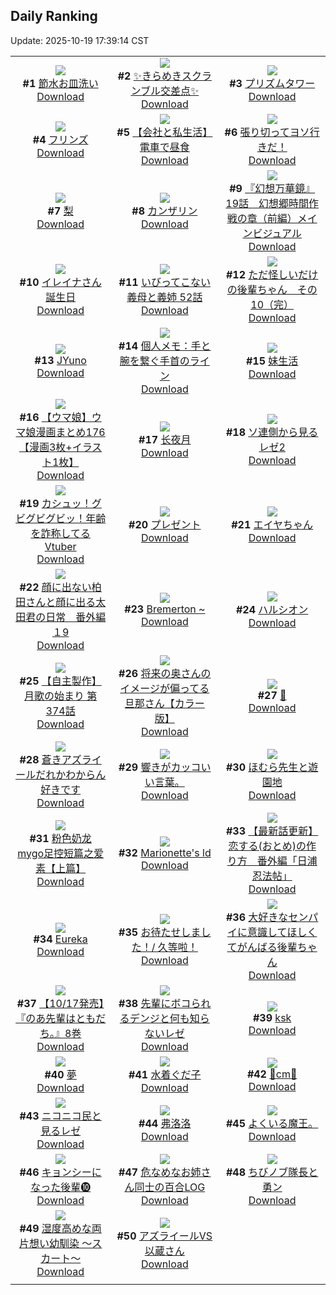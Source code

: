 ## Daily Ranking
Update: 2025-10-19 17:39:14 CST

|      |      |      |
| :----: | :----: | :----: |
| ![](https://i.pixiv.re/c/240x480/img-master/img/2025/10/17/08/52/40/136366910_p0_master1200.jpg)<br>**#1** [節水お皿洗い](https://www.pixiv.net/artworks/136366910)<br>[Download](https://i.pixiv.re/img-original/img/2025/10/17/08/52/40/136366910_p0.jpg) | ![](https://i.pixiv.re/c/240x480/img-master/img/2025/10/17/19/10/34/136380526_p0_master1200.jpg)<br>**#2** [✨きらめきスクランブル交差点✨](https://www.pixiv.net/artworks/136380526)<br>[Download](https://i.pixiv.re/img-original/img/2025/10/17/19/10/34/136380526_p0.jpg) | ![](https://i.pixiv.re/c/240x480/img-master/img/2025/10/17/00/00/14/136356600_p0_master1200.jpg)<br>**#3** [プリズムタワー](https://www.pixiv.net/artworks/136356600)<br>[Download](https://i.pixiv.re/img-original/img/2025/10/17/00/00/14/136356600_p0.png) |
| ![](https://i.pixiv.re/c/240x480/img-master/img/2025/10/17/00/00/21/136356652_p0_master1200.jpg)<br>**#4** [フリンズ](https://www.pixiv.net/artworks/136356652)<br>[Download](https://i.pixiv.re/img-original/img/2025/10/17/00/00/21/136356652_p0.jpg) | ![](https://i.pixiv.re/c/240x480/img-master/img/2025/10/17/12/00/16/136370098_p0_master1200.jpg)<br>**#5** [【会社と私生活】電車で昼食](https://www.pixiv.net/artworks/136370098)<br>[Download](https://i.pixiv.re/img-original/img/2025/10/17/12/00/16/136370098_p0.jpg) | ![](https://i.pixiv.re/c/240x480/img-master/img/2025/10/17/07/30/06/136365724_p0_master1200.jpg)<br>**#6** [張り切ってヨソ行きだ！](https://www.pixiv.net/artworks/136365724)<br>[Download](https://i.pixiv.re/img-original/img/2025/10/17/07/30/06/136365724_p0.jpg) |
| ![](https://i.pixiv.re/c/240x480/img-master/img/2025/10/17/20/30/01/136383503_p0_master1200.jpg)<br>**#7** [梨](https://www.pixiv.net/artworks/136383503)<br>[Download](https://i.pixiv.re/img-original/img/2025/10/17/20/30/01/136383503_p0.png) | ![](https://i.pixiv.re/c/240x480/img-master/img/2025/10/17/00/00/09/136356570_p0_master1200.jpg)<br>**#8** [カンザリン](https://www.pixiv.net/artworks/136356570)<br>[Download](https://i.pixiv.re/img-original/img/2025/10/17/00/00/09/136356570_p0.png) | ![](https://i.pixiv.re/c/240x480/img-master/img/2025/10/17/22/17/23/136388587_p0_master1200.jpg)<br>**#9** [『幻想万華鏡』19話　幻想郷時間作戦の章（前編）メインビジュアル](https://www.pixiv.net/artworks/136388587)<br>[Download](https://i.pixiv.re/img-original/img/2025/10/17/22/17/23/136388587_p0.jpg) |
| ![](https://i.pixiv.re/c/240x480/img-master/img/2025/10/17/00/04/19/136357111_p0_master1200.jpg)<br>**#10** [イレイナさん誕生日](https://www.pixiv.net/artworks/136357111)<br>[Download](https://i.pixiv.re/img-original/img/2025/10/17/00/04/19/136357111_p0.png) | ![](https://i.pixiv.re/c/240x480/img-master/img/2025/10/18/00/26/53/136394830_p0_master1200.jpg)<br>**#11** [いびってこない義母と義姉 52話](https://www.pixiv.net/artworks/136394830)<br>[Download](https://i.pixiv.re/img-original/img/2025/10/18/00/26/53/136394830_p0.jpg) | ![](https://i.pixiv.re/c/240x480/img-master/img/2025/10/17/20/55/21/136384549_p0_master1200.jpg)<br>**#12** [ただ怪しいだけの後輩ちゃん　その10（完）](https://www.pixiv.net/artworks/136384549)<br>[Download](https://i.pixiv.re/img-original/img/2025/10/17/20/55/21/136384549_p0.png) |
| ![](https://i.pixiv.re/c/240x480/img-master/img/2025/10/17/00/00/27/136356681_p0_master1200.jpg)<br>**#13** [JYuno](https://www.pixiv.net/artworks/136356681)<br>[Download](https://i.pixiv.re/img-original/img/2025/10/17/00/00/27/136356681_p0.jpg) | ![](https://i.pixiv.re/c/240x480/img-master/img/2025/10/18/06/00/11/136401920_p0_master1200.jpg)<br>**#14** [個人メモ：手と腕を繋ぐ手首のライン](https://www.pixiv.net/artworks/136401920)<br>[Download](https://i.pixiv.re/img-original/img/2025/10/18/06/00/11/136401920_p0.jpg) | ![](https://i.pixiv.re/c/240x480/img-master/img/2025/10/17/19/24/01/136380948_p0_master1200.jpg)<br>**#15** [妹生活](https://www.pixiv.net/artworks/136380948)<br>[Download](https://i.pixiv.re/img-original/img/2025/10/17/19/24/01/136380948_p0.jpg) |
| ![](https://i.pixiv.re/c/240x480/img-master/img/2025/10/17/00/01/04/136356807_p0_master1200.jpg)<br>**#16** [【ウマ娘】ウマ娘漫画まとめ176【漫画3枚+イラスト1枚】](https://www.pixiv.net/artworks/136356807)<br>[Download](https://i.pixiv.re/img-original/img/2025/10/17/00/01/04/136356807_p0.jpg) | ![](https://i.pixiv.re/c/240x480/img-master/img/2025/10/18/02/21/56/136398401_p0_master1200.jpg)<br>**#17** [长夜月](https://www.pixiv.net/artworks/136398401)<br>[Download](https://i.pixiv.re/img-original/img/2025/10/18/02/21/56/136398401_p0.jpg) | ![](https://i.pixiv.re/c/240x480/img-master/img/2025/10/17/00/01/13/136356842_p0_master1200.jpg)<br>**#18** [ソ連側から見るレゼ2](https://www.pixiv.net/artworks/136356842)<br>[Download](https://i.pixiv.re/img-original/img/2025/10/17/00/01/13/136356842_p0.jpg) |
| ![](https://i.pixiv.re/c/240x480/img-master/img/2025/10/17/21/15/10/136385688_p0_master1200.jpg)<br>**#19** [カシュッ！グビグビグビッ！年齢を詐称してるVtuber](https://www.pixiv.net/artworks/136385688)<br>[Download](https://i.pixiv.re/img-original/img/2025/10/17/21/15/10/136385688_p0.png) | ![](https://i.pixiv.re/c/240x480/img-master/img/2025/10/17/20/34/46/136383740_p0_master1200.jpg)<br>**#20** [プレゼント](https://www.pixiv.net/artworks/136383740)<br>[Download](https://i.pixiv.re/img-original/img/2025/10/17/20/34/46/136383740_p0.png) | ![](https://i.pixiv.re/c/240x480/img-master/img/2025/10/18/18/00/25/136419236_p0_master1200.jpg)<br>**#21** [エイヤちゃん](https://www.pixiv.net/artworks/136419236)<br>[Download](https://i.pixiv.re/img-original/img/2025/10/18/18/00/25/136419236_p0.jpg) |
| ![](https://i.pixiv.re/c/240x480/img-master/img/2025/10/18/14/19/59/136412865_p0_master1200.jpg)<br>**#22** [顔に出ない柏田さんと顔に出る太田君の日常　番外編１9](https://www.pixiv.net/artworks/136412865)<br>[Download](https://i.pixiv.re/img-original/img/2025/10/18/14/19/59/136412865_p0.jpg) | ![](https://i.pixiv.re/c/240x480/img-master/img/2025/10/17/15/55/04/136374685_p0_master1200.jpg)<br>**#23** [Bremerton ~](https://www.pixiv.net/artworks/136374685)<br>[Download](https://i.pixiv.re/img-original/img/2025/10/17/15/55/04/136374685_p0.jpg) | ![](https://i.pixiv.re/c/240x480/img-master/img/2025/10/17/00/00/16/136356615_p0_master1200.jpg)<br>**#24** [ハルシオン](https://www.pixiv.net/artworks/136356615)<br>[Download](https://i.pixiv.re/img-original/img/2025/10/17/00/00/16/136356615_p0.jpg) |
| ![](https://i.pixiv.re/c/240x480/img-master/img/2025/10/17/00/03/32/136357057_p0_master1200.jpg)<br>**#25** [【自主製作】月歌の始まり 第374話](https://www.pixiv.net/artworks/136357057)<br>[Download](https://i.pixiv.re/img-original/img/2025/10/17/00/03/32/136357057_p0.jpg) | ![](https://i.pixiv.re/c/240x480/img-master/img/2025/10/17/00/00/53/136356781_p0_master1200.jpg)<br>**#26** [将来の奥さんのイメージが偏ってる旦那さん【カラー版】](https://www.pixiv.net/artworks/136356781)<br>[Download](https://i.pixiv.re/img-original/img/2025/10/17/00/00/53/136356781_p0.jpg) | ![](https://i.pixiv.re/c/240x480/img-master/img/2025/10/18/00/00/04/136393093_p0_master1200.jpg)<br>**#27** [🌸](https://www.pixiv.net/artworks/136393093)<br>[Download](https://i.pixiv.re/img-original/img/2025/10/18/00/00/04/136393093_p0.png) |
| ![](https://i.pixiv.re/c/240x480/img-master/img/2025/10/17/20/06/07/136382607_p0_master1200.jpg)<br>**#28** [蒼きアズライールだれかわからん好きです](https://www.pixiv.net/artworks/136382607)<br>[Download](https://i.pixiv.re/img-original/img/2025/10/17/20/06/07/136382607_p0.jpg) | ![](https://i.pixiv.re/c/240x480/img-master/img/2025/10/18/12/33/07/136410321_p0_master1200.jpg)<br>**#29** [響きがカッコいい言葉。](https://www.pixiv.net/artworks/136410321)<br>[Download](https://i.pixiv.re/img-original/img/2025/10/18/12/33/07/136410321_p0.jpg) | ![](https://i.pixiv.re/c/240x480/img-master/img/2025/10/18/21/19/52/136427297_p0_master1200.jpg)<br>**#30** [ほむら先生と遊園地](https://www.pixiv.net/artworks/136427297)<br>[Download](https://i.pixiv.re/img-original/img/2025/10/18/21/19/52/136427297_p0.png) |
| ![](https://i.pixiv.re/c/240x480/img-master/img/2025/10/17/20/06/07/136382609_p0_master1200.jpg)<br>**#31** [粉色奶龙 mygo足控短篇之爱素【上篇】](https://www.pixiv.net/artworks/136382609)<br>[Download](https://i.pixiv.re/img-original/img/2025/10/17/20/06/07/136382609_p0.jpg) | ![](https://i.pixiv.re/c/240x480/img-master/img/2025/10/17/11/03/11/136369103_p0_master1200.jpg)<br>**#32** [Marionette's ld](https://www.pixiv.net/artworks/136369103)<br>[Download](https://i.pixiv.re/img-original/img/2025/10/17/11/03/11/136369103_p0.jpg) | ![](https://i.pixiv.re/c/240x480/img-master/img/2025/10/17/12/25/07/136370715_p0_master1200.jpg)<br>**#33** [【最新話更新】恋する(おとめ)の作り方　番外編「日浦忍法帖」](https://www.pixiv.net/artworks/136370715)<br>[Download](https://i.pixiv.re/img-original/img/2025/10/17/12/25/07/136370715_p0.jpg) |
| ![](https://i.pixiv.re/c/240x480/img-master/img/2025/10/18/12/09/32/136409747_p0_master1200.jpg)<br>**#34** [Eureka](https://www.pixiv.net/artworks/136409747)<br>[Download](https://i.pixiv.re/img-original/img/2025/10/18/12/09/32/136409747_p0.jpg) | ![](https://i.pixiv.re/c/240x480/img-master/img/2025/10/17/19/47/47/136381731_p0_master1200.jpg)<br>**#35** [お待たせしました！/ 久等啦！](https://www.pixiv.net/artworks/136381731)<br>[Download](https://i.pixiv.re/img-original/img/2025/10/17/19/47/47/136381731_p0.jpg) | ![](https://i.pixiv.re/c/240x480/img-master/img/2025/10/17/19/04/50/136380303_p0_master1200.jpg)<br>**#36** [大好きなセンパイに意識してほしくてがんばる後輩ちゃん](https://www.pixiv.net/artworks/136380303)<br>[Download](https://i.pixiv.re/img-original/img/2025/10/17/19/04/50/136380303_p0.jpg) |
| ![](https://i.pixiv.re/c/240x480/img-master/img/2025/10/17/01/54/00/136360682_p0_master1200.jpg)<br>**#37** [【10/17発売】『のあ先輩はともだち。』8巻](https://www.pixiv.net/artworks/136360682)<br>[Download](https://i.pixiv.re/img-original/img/2025/10/17/01/54/00/136360682_p0.jpg) | ![](https://i.pixiv.re/c/240x480/img-master/img/2025/10/18/00/26/56/136394833_p0_master1200.jpg)<br>**#38** [先輩にボコられるデンジと何も知らないレゼ](https://www.pixiv.net/artworks/136394833)<br>[Download](https://i.pixiv.re/img-original/img/2025/10/18/00/26/56/136394833_p0.png) | ![](https://i.pixiv.re/c/240x480/img-master/img/2025/10/18/00/17/50/136394480_p0_master1200.jpg)<br>**#39** [ksk](https://www.pixiv.net/artworks/136394480)<br>[Download](https://i.pixiv.re/img-original/img/2025/10/18/00/17/50/136394480_p0.png) |
| ![](https://i.pixiv.re/c/240x480/img-master/img/2025/10/18/17/32/15/136418282_p0_master1200.jpg)<br>**#40** [夢](https://www.pixiv.net/artworks/136418282)<br>[Download](https://i.pixiv.re/img-original/img/2025/10/18/17/32/15/136418282_p0.png) | ![](https://i.pixiv.re/c/240x480/img-master/img/2025/10/18/18/47/54/136420890_p0_master1200.jpg)<br>**#41** [水着ぐだ子](https://www.pixiv.net/artworks/136420890)<br>[Download](https://i.pixiv.re/img-original/img/2025/10/18/18/47/54/136420890_p0.jpg) | ![](https://i.pixiv.re/c/240x480/img-master/img/2025/10/17/20/27/53/136383422_p0_master1200.jpg)<br>**#42** [🖤cm🤍](https://www.pixiv.net/artworks/136383422)<br>[Download](https://i.pixiv.re/img-original/img/2025/10/17/20/27/53/136383422_p0.png) |
| ![](https://i.pixiv.re/c/240x480/img-master/img/2025/10/18/00/00/15/136393142_p0_master1200.jpg)<br>**#43** [ニコニコ民と見るレゼ](https://www.pixiv.net/artworks/136393142)<br>[Download](https://i.pixiv.re/img-original/img/2025/10/18/00/00/15/136393142_p0.jpg) | ![](https://i.pixiv.re/c/240x480/img-master/img/2025/10/17/19/15/32/136380693_p0_master1200.jpg)<br>**#44** [弗洛洛](https://www.pixiv.net/artworks/136380693)<br>[Download](https://i.pixiv.re/img-original/img/2025/10/17/19/15/32/136380693_p0.jpg) | ![](https://i.pixiv.re/c/240x480/img-master/img/2025/10/18/00/34/33/136395215_p0_master1200.jpg)<br>**#45** [よくいる魔王。](https://www.pixiv.net/artworks/136395215)<br>[Download](https://i.pixiv.re/img-original/img/2025/10/18/00/34/33/136395215_p0.jpg) |
| ![](https://i.pixiv.re/c/240x480/img-master/img/2025/10/18/00/05/33/136393832_p0_master1200.jpg)<br>**#46** [キョンシーになった後輩❿](https://www.pixiv.net/artworks/136393832)<br>[Download](https://i.pixiv.re/img-original/img/2025/10/18/00/05/33/136393832_p0.jpg) | ![](https://i.pixiv.re/c/240x480/img-master/img/2025/10/17/01/41/30/136360403_p0_master1200.jpg)<br>**#47** [危なめなお姉さん同士の百合LOG](https://www.pixiv.net/artworks/136360403)<br>[Download](https://i.pixiv.re/img-original/img/2025/10/17/01/41/30/136360403_p0.jpg) | ![](https://i.pixiv.re/c/240x480/img-master/img/2025/10/17/19/57/36/136382031_p0_master1200.jpg)<br>**#48** [ちびノブ隊長と勇ン](https://www.pixiv.net/artworks/136382031)<br>[Download](https://i.pixiv.re/img-original/img/2025/10/17/19/57/36/136382031_p0.jpg) |
| ![](https://i.pixiv.re/c/240x480/img-master/img/2025/10/17/18/00/40/136377865_p0_master1200.jpg)<br>**#49** [湿度高めな両片想い幼馴染 〜スカート〜](https://www.pixiv.net/artworks/136377865)<br>[Download](https://i.pixiv.re/img-original/img/2025/10/17/18/00/40/136377865_p0.jpg) | ![](https://i.pixiv.re/c/240x480/img-master/img/2025/10/18/13/38/16/136411868_p0_master1200.jpg)<br>**#50** [アズライールVS以蔵さん](https://www.pixiv.net/artworks/136411868)<br>[Download](https://i.pixiv.re/img-original/img/2025/10/18/13/38/16/136411868_p0.jpg) |
|      |
